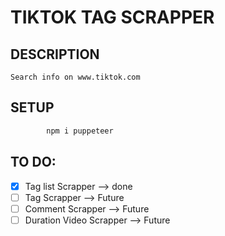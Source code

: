 # TIKTOK TAG SCRAPPER

## DESCRIPTION
`Search info on www.tiktok.com`

## SETUP
```bash
        npm i puppeteer
```

## TO DO:
- [x] Tag list Scrapper --> done
- [ ] Tag Scrapper --> Future
- [ ] Comment Scrapper --> Future
- [ ] Duration Video Scrapper --> Future